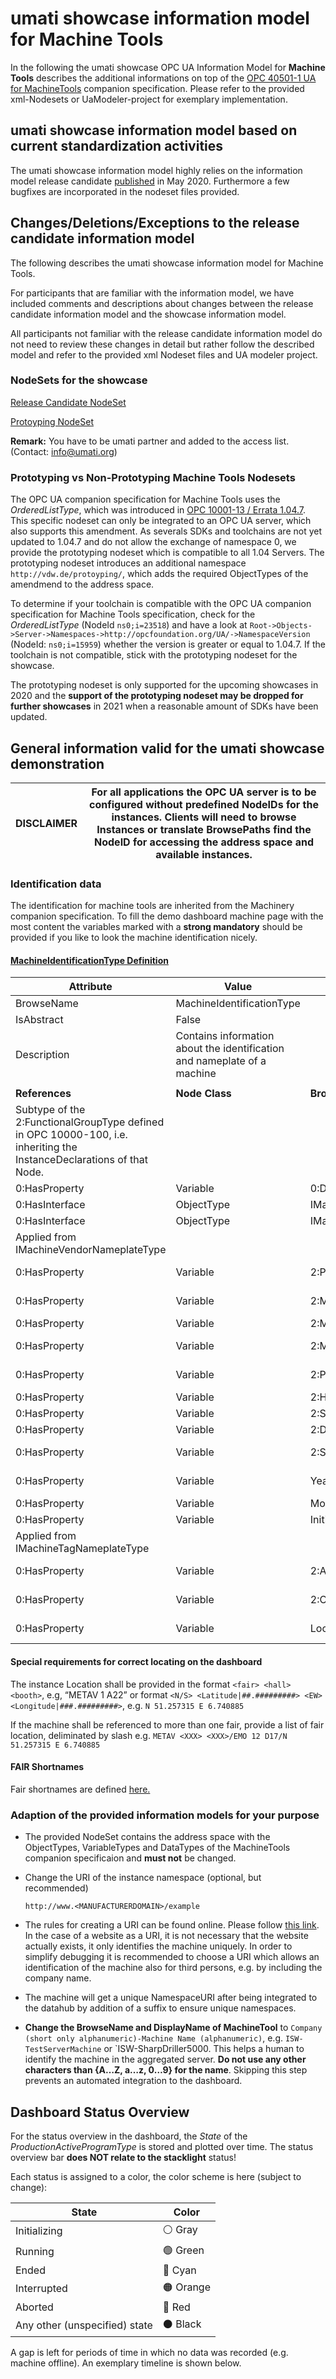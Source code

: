 # umati showcase information model for Machine Tools

In the following the umati showcase OPC UA Information Model for **Machine Tools** describes the additional informations on top of the [OPC 40501-1 UA for MachineTools](https://opcua.vdma.org/catalog-detail/-/catalog/3914) companion specification.
Please refer to the provided xml-Nodesets or UaModeler-project for exemplary implementation.

## umati showcase information model based on current standardization activities

The umati showcase information model highly relies on the information model release candidate [published](https://opcua.vdma.org/catalog-detail/-/catalog/3914) in May 2020.
Furthermore a few bugfixes are incorporated in the nodeset files provided.

## Changes/Deletions/Exceptions to the release candidate information model

The following describes the umati showcase information model for Machine Tools.

For participants that are familiar with the information model, we have included comments and descriptions about changes between the release candidate information model and the showcase information model.

All participants not familiar with the release candidate information model do not need to review these changes in detail but rather follow the described model and refer to the provided xml Nodeset files and UA modeler project.

### NodeSets for the showcase

[Release Candidate NodeSet](https://github.com/umati/MachineTool-Plugfest/tree/master/UaModelerProject)

[Protoyping NodeSet](https://github.com/umati/MachineTool-Plugfest/tree/master/UaModelerProtoyping)

**Remark:** You have to be umati partner and added to the access list. (Contact: [info@umati.org](mailto:info@umati.org))

### Prototyping vs Non-Prototyping Machine Tools Nodesets

The OPC UA companion specification for Machine Tools uses the *OrderedListType*, which was introduced in [OPC 10001-13 / Errata 1.04.7](https://opcfoundation.org/developer-tools/specifications-unified-architecture/specification-release-candidates-for-review/).
This specific nodeset can only be integrated to an OPC UA server, which also supports this amendment. As severals SDKs and toolchains are not yet updated to 1.04.7 and do not allow the exchange of namespace 0, we provide the prototyping nodeset which is compatible to all 1.04 Servers. The prototyping nodeset introduces an additional namespace `http://vdw.de/protoyping/`, which adds the required ObjectTypes of the amendmend to the address space.

To determine if your toolchain is compatible with the OPC UA companion specification for Machine Tools specification, check for the *OrderedListType* (NodeId `ns0;i=23518`) and have a look at `Root->Objects->Server->Namespaces->http://opcfoundation.org/UA/->NamespaceVersion` (NodeId: `ns0;i=15959`) whether the version is greater or equal to 1.04.7. If the toolchain is not compatible, stick with the prototyping nodeset for the showcase.

The prototyping nodeset is only supported for the upcoming showcases in 2020 and the **support of the prototyping nodeset may be dropped for further showcases** in 2021 when a reasonable amount of SDKs have been updated.

## General information valid for the umati showcase demonstration

| **DISCLAIMER** | For all applications the OPC UA server is to be configured without predefined NodeIDs for the instances. Clients will need to browse Instances or translate BrowsePaths find the NodeID for accessing the address space and available instances. |
| --- | --- |

### Identification data

The identification for machine tools are inherited from the Machinery companion specification.
To fill the demo dashboard machine page with the most content the variables marked with a **strong mandatory** should be provided if you like to look the machine identification nicely.

#### [**MachineIdentificationType Definition**](https://opcua.vdma.org/catalog-detail/-/catalog/3803)

| **Attribute** | **Value** |     |     |     |     |
| --- | --- | --- | --- | --- | --- |
| BrowseName | MachineIdentificationType |
| IsAbstract | False |
| Description | Contains information about the identification and nameplate of a machine |
|     |     |     |     |     |     |
| **References** | **Node Class** | **BrowseName** | **DataType** | **TypeDefinition** | **Other** |
| Subtype of the 2:FunctionalGroupType defined in OPC 10000-100, i.e. inheriting the InstanceDeclarations of that Node. |
| 0:HasProperty | Variable | 0:DefaultInstanceBrowseName | 0:QualifiedName | 0:PropertyType |     |
| 0:HasInterface | ObjectType | IMachineVendorNameplateType |
| 0:HasInterface | ObjectType | IMachineTagNameplateType |
| Applied from IMachineVendorNameplateType |     |     |     |     |     |
| 0:HasProperty | Variable | 2:ProductInstanceUri | 0:String | 0:PropertyType | M, RO |
| 0:HasProperty | Variable | 2:Manufacturer | 0:LocalizedText | 0:PropertyType | M, RO |
| 0:HasProperty | Variable | 2:ManufacturerUri | 0:String | 0:PropertyType | O, RO |
| 0:HasProperty | Variable | 2:Model | 0:LocalizedText | 0:PropertyType | **M**, RO |
| 0:HasProperty | Variable | 2:ProductCode | 0:String | 0:PropertyType | **M**, RO |
| 0:HasProperty | Variable | 2:HardwareRevision | 0:String | 0:PropertyType | O, RO |
| 0:HasProperty | Variable | 2:SoftwareRevision | 0:String | 0:PropertyType | O, RO |
| 0:HasProperty | Variable | 2:DeviceClass | 0:String | 0:PropertyType | O, RO |
| 0:HasProperty | Variable | 2:SerialNumber | 0:String | 0:PropertyType | M, RO |
| 0:HasProperty | Variable | YearOfConstruction | UInt16 | 0:PropertyType | **M**, RO |
| 0:HasProperty | Variable | MonthOfConstruction | Byte | 0:PropertyType | O, RO |
| 0:HasProperty | Variable | InitialOperationDate | DateTime | 0:PropertyType | O, RO |
| Applied from IMachineTagNameplateType |     |     |     |     |     |
| 0:HasProperty | Variable | 2:AssetId | 0:String | 0:PropertyType | O, RW |
| 0:HasProperty | Variable | 2:ComponentName | 0:LocalizedText | 0:PropertyType | O, RW |
| 0:HasProperty | Variable | Location | 0:String | 0:PropertyType | **M**, RW |

#### Special requirements for correct locating on the dashboard

The instance Location shall be provided in the format `<fair> <hall> <booth>`, e.g, “METAV 1 A22” or format `<N/S> <Latitude|##.#########> <EW> <Longitude|###.#########>`, e.g. `N 51.257315 E 6.740885`

If the machine shall be referenced to more than one fair, provide a list of fair location, deliminated by slash e.g. `METAV <XXX> <XXX>/EMO 12 D17/N 51.257315 E 6.740885`

#### FAIR Shortnames

Fair shortnames are defined [here.](Fairs.md)

### Adaption of the provided information models for your purpose

- The provided NodeSet contains the address space with the ObjectTypes, VariableTypes and DataTypes of the MachineTools companion specificaion and **must not** be changed.
- Change the URI of the instance namespace (optional, but recommended)

  `http://www.<MANUFACTURERDOMAIN>/example`

- The rules for creating a URI can be found online. Please follow [this link](https://en.wikipedia.org/wiki/Uniform_Resource_Identifier). In the case of a website as a URI, it is not necessary that the website actually exists, it only identifies the machine uniquely. In order to simplify debugging it is recommended to choose a URI which allows an identification of the machine also for third persons, e.g. by including the company name.

- The machine will get a unique NamespaceURI after being integrated to the datahub by addition of a suffix to ensure unique namespaces.

- **Change the BrowseName and DisplayName of MachineTool** to `Company (short only alphanumeric)-Machine Name (alphanumeric)`, e.g. `ISW-TestServerMachine` or `ISW-SharpDriller5000. This helps a human to identify the machine in the aggregated server. **Do not use any other characters than {A…Z, a…z, 0…9} for the name**. Skipping this step prevents an automated integration to the dashboard.

## Dashboard Status Overview

For the status overview in the dashboard, the *State* of the *ProductionActiveProgramType* is stored and plotted over time. The status overview bar **does NOT relate to the stacklight** status!

Each status is assigned to a color, the color scheme is here (subject to change):

| State | Color |
| --- | --- |
| Initializing | &#9898; Gray |
| Running | &#128994; Green |
| Ended | &#128309; Cyan |
| Interrupted | &#128992; Orange |
| Aborted | &#128308; Red |
| Any other (unspecified) state | &#9899; Black |

A gap is left for periods of time in which no data was recorded (e.g. machine offline). An exemplary timeline is shown below.
